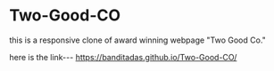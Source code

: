 # Two-Good-CO

this is a responsive clone of award winning webpage "Two Good Co."


here is the link--- https://banditadas.github.io/Two-Good-CO/
